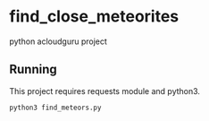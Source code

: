 # find_close_meteorites
python acloudguru project

## Running

This project requires requests module and python3.

`python3 find_meteors.py`
